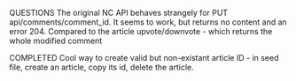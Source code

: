 QUESTIONS
The original NC API behaves strangely for PUT api/comments/comment_id. It seems to work, but returns no content and an error 204. Compared to the article upvote/downvote - which returns the whole modified comment


COMPLETED
Cool way to create valid but non-existant article ID - in seed file, create an article, copy its id, delete the article.
